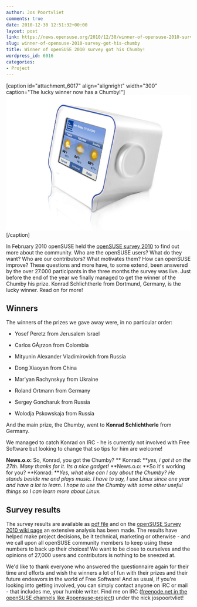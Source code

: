 ```yaml
---
author: Jos Poortvliet
comments: true
date: 2010-12-30 12:51:32+00:00
layout: post
link: https://news.opensuse.org/2010/12/30/winner-of-opensuse-2010-survey-got-his-chumby/
slug: winner-of-opensuse-2010-survey-got-his-chumby
title: Winner of openSUSE 2010 survey got his Chumby!
wordpress_id: 6016
categories:
- Project
---
```


[caption id="attachment_6017" align="alignright" width="300" caption="The lucky winner now has a Chumby!"][![picture of a Chumby](/wp-content/uploads/2010/12/chumby_info1.jpg)](http://news.opensuse.org/2010/12/30/winner-of-opensuse-2010-survey-got-his-chumby/chumby_info1/)[/caption]

In February 2010 openSUSE held the [openSUSE survey 2010](http://news.opensuse.org/2010/02/07/opensuse-survey-2010-participate-now/) to find out more about the community. Who are the openSUSE users? What do they want? Who are our contributors? What motivates them? How can openSUSE improve? These questions and more have, to some extend, been answered by the over 27.000 participants in the three months the survey was live. Just before the end of the year we finally managed to get the winner of the Chumby his prize. Konrad Schlichtherle from Dortmund, Germany, is the lucky winner. Read on for more!<!-- more -->


## Winners


The winners of the prizes we gave away were, in no particular order:



	
  * Yosef Peretz from Jerusalem Israel

	
  * Carlos GÃ¡rzon from Colombia

	
  * Mityunin Alexander Vladimirovich from Russia

	
  * Dong Xiaoyan from China

	
  * Mar'yan Rachynskyy from Ukraine

	
  * Roland Ortmann from Germany

	
  * Sergey Goncharuk from Russia

	
  * Wolodja Pskowskaja from Russia


And the main prize, the Chumby, went to **Konrad Schlichtherle** from Germany.

We managed to catch Konrad on IRC - he is currently not involved with Free Software but looking to change that so tips for him are welcome!

**News.o.o:** So, Konrad, you got the Chumby?
** Konrad: **_yes, i got it on the 27th. Many thanks for it. Its a nice gadget!_
**News.o.o: **So it's working for you?
**Konrad: **_Yes, what else can I say about the Chumby? He stands beside me and plays music. I have to say, I use Linux since one year and have a lot to learn. I hope to use the Chumby with some other useful things so I can learn more about Linux._



## Survey results



The survey results are available as [pdf file](http://en.opensuse.org/images/3/3a/SurveySummary_03012010.pdf) and on the [openSUSE Survey 2010 wiki page](http://en.opensuse.org/openSUSE:Survey_2010) an extensive analysis has been made. The results have helped make project decisions, be it technical, marketing or otherwise - and we call upon all openSUSE community members to keep using these numbers to back up their choices! We want to be close to ourselves and the opinions of 27,000 users and contributors is nothing to be sneezed at.

We'd like to thank everyone who answered the questionnaire again for their time and efforts and wish the winners a lot of fun with their prizes and their future endeavors in the world of Free Software! And as usual, if you're looking into getting involved, you can simply contact anyone on IRC or mail - that includes me, your humble writer. Find me on IRC ([freenode.net in the openSUSE channels like #opensuse-project](http://webchat.freenode.net/)) under the nick jospoortvliet!
